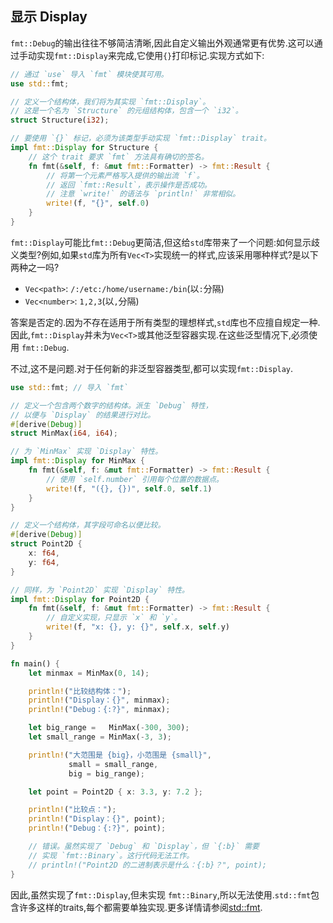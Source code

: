 ## 显示 Display
`fmt::Debug`的输出往往不够简洁清晰,因此自定义输出外观通常更有优势.这可以通过手动实现`fmt::Display`来完成,它使用`{}`打印标记.实现方式如下:

```Rust
// 通过 `use` 导入 `fmt` 模块使其可用。
use std::fmt;

// 定义一个结构体，我们将为其实现 `fmt::Display`。
// 这是一个名为 `Structure` 的元组结构体，包含一个 `i32`。
struct Structure(i32);

// 要使用 `{}` 标记，必须为该类型手动实现 `fmt::Display` trait。
impl fmt::Display for Structure {
    // 这个 trait 要求 `fmt` 方法具有确切的签名。
    fn fmt(&self, f: &mut fmt::Formatter) -> fmt::Result {
        // 将第一个元素严格写入提供的输出流 `f`。
        // 返回 `fmt::Result`，表示操作是否成功。
        // 注意 `write!` 的语法与 `println!` 非常相似。
        write!(f, "{}", self.0)
    }
}
```

`fmt::Display`可能比`fmt::Debug`更简洁,但这给`std`库带来了一个问题:如何显示歧义类型?例如,如果`std`库为所有`Vec<T>`实现统一的样式,应该采用哪种样式?是以下两种之一吗?

- `Vec<path>`: `/:/etc:/home/username:/bin`(以`:`分隔)
- `Vec<number>`: `1,2,3`(以`,`分隔)

答案是否定的.因为不存在适用于所有类型的理想样式,`std`库也不应擅自规定一种.因此,`fmt::Display`并未为`Vec<T>`或其他泛型容器实现.在这些泛型情况下,必须使用 `fmt::Debug`.

不过,这不是问题.对于任何新的非泛型容器类型,都可以实现`fmt::Display`.

```Rust
use std::fmt; // 导入 `fmt`

// 定义一个包含两个数字的结构体。派生 `Debug` 特性，
// 以便与 `Display` 的结果进行对比。
#[derive(Debug)]
struct MinMax(i64, i64);

// 为 `MinMax` 实现 `Display` 特性。
impl fmt::Display for MinMax {
    fn fmt(&self, f: &mut fmt::Formatter) -> fmt::Result {
        // 使用 `self.number` 引用每个位置的数据点。
        write!(f, "({}, {})", self.0, self.1)
    }
}

// 定义一个结构体，其字段可命名以便比较。
#[derive(Debug)]
struct Point2D {
    x: f64,
    y: f64,
}

// 同样，为 `Point2D` 实现 `Display` 特性。
impl fmt::Display for Point2D {
    fn fmt(&self, f: &mut fmt::Formatter) -> fmt::Result {
        // 自定义实现，只显示 `x` 和 `y`。
        write!(f, "x: {}, y: {}", self.x, self.y)
    }
}

fn main() {
    let minmax = MinMax(0, 14);

    println!("比较结构体：");
    println!("Display：{}", minmax);
    println!("Debug：{:?}", minmax);

    let big_range =   MinMax(-300, 300);
    let small_range = MinMax(-3, 3);

    println!("大范围是 {big}，小范围是 {small}",
             small = small_range,
             big = big_range);

    let point = Point2D { x: 3.3, y: 7.2 };

    println!("比较点：");
    println!("Display：{}", point);
    println!("Debug：{:?}", point);

    // 错误。虽然实现了 `Debug` 和 `Display`，但 `{:b}` 需要
    // 实现 `fmt::Binary`。这行代码无法工作。
    // println!("Point2D 的二进制表示是什么：{:b}？", point);
}
```

因此,虽然实现了`fmt::Display`,但未实现 `fmt::Binary`,所以无法使用.`std::fmt`包含许多这样的traits,每个都需要单独实现.更多详情请参阅[std::fmt](https://doc.rust-lang.org/std/fmt/).
